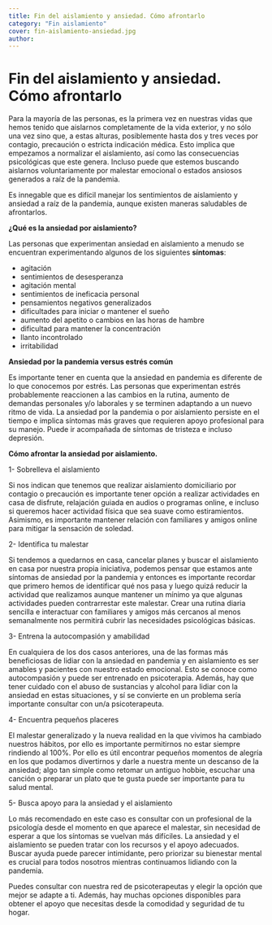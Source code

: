 ```yaml
---
title: Fin del aislamiento y ansiedad. Cómo afrontarlo
category: "Fin aislamiento"
cover: fin-aislamiento-ansiedad.jpg
author: 
---
```


# Fin del aislamiento y ansiedad. Cómo afrontarlo

Para la mayoría de las personas, es la primera vez en nuestras vidas que hemos tenido que aislarnos completamente de la vida exterior, y no sólo una vez sino que, a estas alturas, posiblemente hasta dos y tres veces por contagio, precaución o estricta indicación médica. Esto implica que empezamos a normalizar el aislamiento, así como las consecuencias psicológicas que este genera. Incluso puede que estemos buscando aislarnos voluntariamente por malestar emocional o estados ansiosos generados a raíz de la pandemia.

Es innegable que es difícil manejar los sentimientos de aislamiento y ansiedad a raíz de la pandemia, aunque existen maneras saludables de afrontarlos.

**¿Qué es la ansiedad por aislamiento?**

Las personas que experimentan ansiedad en aislamiento a menudo se encuentran experimentando algunos de los siguientes **síntomas**:

- agitación
- sentimientos de desesperanza
- agitación mental
- sentimientos de ineficacia personal
- pensamientos negativos generalizados
- dificultades para iniciar o mantener el sueño
- aumento del apetito o cambios en las horas de hambre
- dificultad para mantener la concentración
- llanto incontrolado
- irritabilidad


**Ansiedad por la pandemia versus estrés común**

Es importante tener en cuenta que la ansiedad en pandemia es diferente de lo que conocemos por estrés. Las personas que experimentan estrés probablemente reaccionen a las cambios en la rutina, aumento de demandas personales y/o laborales y se terminen adaptando a un nuevo ritmo de vida. La ansiedad por la pandemia o por aislamiento persiste en el tiempo e implica síntomas más graves que requieren apoyo profesional para su manejo. Puede ir acompañada de síntomas de tristeza e incluso depresión.

**Cómo afrontar la ansiedad por aislamiento.**

1- Sobrelleva el aislamiento 

Si nos indican que tenemos que realizar aislamiento domiciliario por contagio o precaución es importante tener opción a realizar actividades en casa de disfrute, relajación guiada en audios o programas online, e incluso si queremos hacer actividad física que sea suave como estiramientos. Asimismo, es importante mantener relación con familiares y amigos online para mitigar la sensación de soledad. 

2- Identifica tu malestar

Si tendemos a quedarnos en casa, cancelar planes y buscar el aislamiento en casa por nuestra propia iniciativa, podemos pensar que estamos ante síntomas de ansiedad por la pandemia y entonces es importante recordar que primero hemos de identificar qué nos pasa y luego quizá reducir la actividad que realizamos aunque mantener un mínimo ya que algunas actividades pueden contrarrestar este malestar. Crear una rutina diaria sencilla e interactuar con familiares y amigos más cercanos al menos semanalmente nos permitirá cubrir las necesidades psicológicas básicas.

3- Entrena la autocompasión y amabilidad

En cualquiera de los dos casos anteriores, una de las formas más beneficiosas de lidiar con la ansiedad en pandemia y en aislamiento es ser amables y pacientes con nuestro estado emocional. Esto se conoce como autocompasión y puede ser entrenado en psicoterapia. Además, hay que tener cuidado con el abuso de sustancias y alcohol para lidiar con la ansiedad en estas situaciones, y sí se convierte en un problema sería importante consultar con un/a psicoterapeuta.

4- Encuentra pequeños placeres

El malestar generalizado y la nueva realidad en la que vivimos ha cambiado nuestros hábitos, por ello es importante permitirnos no estar siempre rindiendo al 100%. Por ello es útil encontrar pequeños momentos de alegría en los que podamos divertirnos y darle a nuestra mente un descanso de la ansiedad; algo tan simple como retomar un antiguo hobbie, escuchar una canción o preparar un plato que te gusta puede ser importante para tu salud mental.

5- Busca apoyo para la ansiedad y el aislamiento

Lo más recomendado en este caso es consultar con un profesional de la psicología desde el momento en que aparece el malestar, sin necesidad de esperar a que los síntomas se vuelvan más difíciles. La ansiedad y el aislamiento se pueden tratar con los recursos y el apoyo adecuados. Buscar ayuda puede parecer intimidante, pero priorizar su bienestar mental es crucial para todos nosotros mientras continuamos lidiando con la pandemia.

Puedes consultar con nuestra red de psicoterapeutas y elegir la opción que mejor se adapte a ti. Además, hay muchas opciones disponibles para obtener el apoyo que necesitas desde la comodidad y seguridad de tu hogar.

